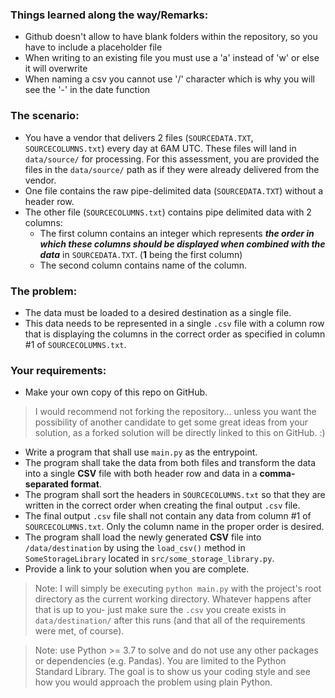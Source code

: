 ### Things learned along the way/Remarks:
 - Github doesn't allow to have blank folders within the repository, so you have to include a placeholder file
 - When writing to an existing file you must use a 'a' instead of 'w' or else it will overwrite
 - When naming a csv you cannot use '/' character which is why you will see the '-' in the date function



### The scenario:
- You have a vendor that delivers 2 files (`SOURCEDATA.TXT`, `SOURCECOLUMNS.txt`) every day at 6AM UTC. These files will land in `data/source/` for processing. For this assessment, you are provided the files in the `data/source/` path as if they were already delivered from the vendor.
- One file contains the raw pipe-delimited data (`SOURCEDATA.TXT`) without a header row.
- The other file (`SOURCECOLUMNS.txt`) contains pipe delimited data with 2 columns:
  - The first column contains an integer which represents *__the order in which these columns should
be displayed when combined with the data__* in `SOURCEDATA.TXT`. (__1__ being the first column)
  - The second column contains name of the column.


### The problem:
- The data must be loaded to a desired destination as a single file.
- This data needs to be represented in a single `.csv` file with a column row that is displaying the columns in the correct order as specified in column #1 of `SOURCECOLUMNS.txt`.

### Your requirements:
- Make your own copy of this repo on GitHub.
>I would recommend not forking the repository... unless you want the possibility of another candidate to get some great ideas from your solution, as a forked solution will be directly linked to this on GitHub. :)
- Write a program that shall use `main.py` as the entrypoint.
- The program shall take the data from both files and transform the data into a single __CSV__ file with both header row and data in a __comma-separated format__.
- The program shall sort the headers in `SOURCECOLUMNS.txt` so that they are written in the correct order when creating the final output `.csv` file.
- The final output `.csv` file shall not contain any data from column #1 of `SOURCECOLUMNS.txt`. Only the column name in the proper order is desired.
- The program shall load the newly generated __CSV__ file into `/data/destination` by using the `load_csv()` method in `SomeStorageLibrary` located in `src/some_storage_library.py`.
- Provide a link to your solution when you are complete.

> Note: I will simply be executing `python main.py` with the project's root directory as the current working directory. Whatever happens after that is up to you- just make sure the `.csv` you create exists in `data/destination/` after this runs (and that all of the requirements were met, of course).

> Note: use Python >= 3.7 to solve and do not use any other packages or dependencies (e.g. Pandas). You are limited to the Python Standard Library. The goal is to show us your coding style and see how you would approach the problem using plain Python.
